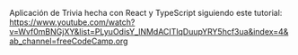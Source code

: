 Aplicación de Trivia hecha con React y TypeScript siguiendo este tutorial:
https://www.youtube.com/watch?v=Wvf0mBNGjXY&list=PLyuOdisY_lNMdACITlqDuupYRY5hcf3ua&index=4&ab_channel=freeCodeCamp.org
